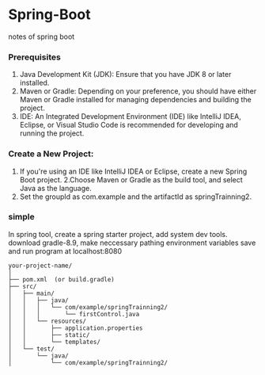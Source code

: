 # Spring-Boot
notes of spring boot

### Prerequisites
1. Java Development Kit (JDK): Ensure that you have JDK 8 or later installed.
2. Maven or Gradle: Depending on your preference, you should have either Maven or Gradle installed for managing dependencies and building the project.
3. IDE: An Integrated Development Environment (IDE) like IntelliJ IDEA, Eclipse, or Visual Studio Code is recommended for developing and running the project.

### Create a New Project:

1.  If you're using an IDE like IntelliJ IDEA or Eclipse, create a new Spring Boot project.
2.Choose Maven or Gradle as the build tool, and select Java as the language.
3. Set the groupId as com.example and the artifactId as springTrainning2.

### simple
In spring tool, create a spring starter project,  add system dev tools.
 download gradle-8.9, make neccessary pathing environment variables
 save and run program at localhost:8080
 

``` Project Structure
your-project-name/
│
├── pom.xml  (or build.gradle)
├── src/
│   ├── main/
│   │   ├── java/
│   │   │   └── com/example/springTrainning2/
│   │   │       └── firstControl.java
│   │   └── resources/
│   │       ├── application.properties
│   │       ├── static/
│   │       └── templates/
│   └── test/
│       └── java/
│           └── com/example/springTrainning2/

```